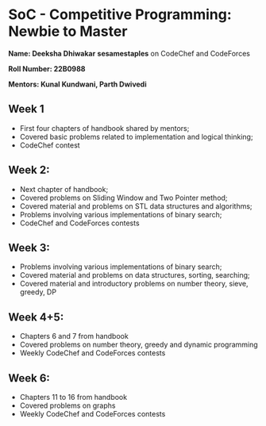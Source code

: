 # SoC - Competitive Programming: Newbie to Master
**Name: Deeksha Dhiwakar**
**sesamestaples** on CodeChef and CodeForces

**Roll Number: 22B0988**

**Mentors: Kunal Kundwani, Parth Dwivedi**


## Week 1
* First four chapters of handbook shared by mentors; 
* Covered basic problems related to implementation and logical thinking; 
* CodeChef contest

## Week 2:
* Next chapter of handbook; 
* Covered problems on Sliding Window and Two Pointer method; 
* Covered material and problems on STL data structures and algorithms; 
* Problems involving various implementations of binary search; 
* CodeChef and CodeForces contests
       
## Week 3:
* Problems involving various implementations of binary search; 
* Covered material and problems on data structures, sorting, searching; 
* Covered material and introductory problems on number theory, sieve, greedy, DP
        
## Week 4+5: 
* Chapters 6 and 7 from handbook
* Covered problems on number theory, greedy and dynamic programming
* Weekly CodeChef and CodeForces contests

## Week 6:
* Chapters 11 to 16 from handbook
* Covered problems on graphs
* Weekly CodeChef and CodeForces contests
